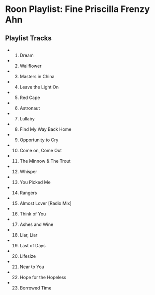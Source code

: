 # Roon Playlist: Fine Priscilla Frenzy Ahn

## Playlist Tracks


- 1. Dream
- 2. Wallflower
- 3. Masters in China
- 4. Leave the Light On
- 5. Red Cape
- 6. Astronaut
- 7. Lullaby
- 8. Find My Way Back Home
- 9. Opportunity to Cry
- 10. Come on, Come Out
- 11. The Minnow & The Trout
- 12. Whisper
- 13. You Picked Me
- 14. Rangers
- 15. Almost Lover [Radio Mix]
- 16. Think of You
- 17. Ashes and Wine
- 18. Liar, Liar
- 19. Last of Days
- 20. Lifesize
- 21. Near to You
- 22. Hope for the Hopeless
- 23. Borrowed Time

